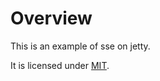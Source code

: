 # Overview

This is an example of sse on jetty. 

It is licensed under [MIT](https://opensource.org/licenses/MIT).

